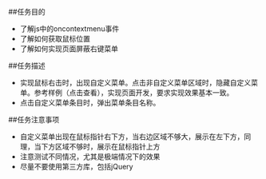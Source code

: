 ##任务目的
* 了解js中的oncontextmenu事件
* 了解如何获取鼠标位置
* 了解如何实现页面屏蔽右键菜单

##任务描述
* 实现鼠标右击时，出现自定义菜单。点击非自定义菜单区域时，隐藏自定义菜单。参考样例（点击查看），实现页面开发，要求实现效果基本一致。
* 点击自定义菜单条目时，弹出菜单条目名称。

##任务注意事项
* 自定义菜单出现在鼠标指针右下方，当右边区域不够大，展示在左下方，同理，当下方区域不够时，展示在鼠标指针上方
* 注意测试不同情况，尤其是极端情况下的效果
* 尽量不要使用第三方库，包括jQuery

